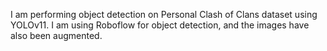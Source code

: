 I am performing object detection on Personal Clash of Clans dataset using YOLOv11. I am using Roboflow for object detection, and the images have also been augmented.
